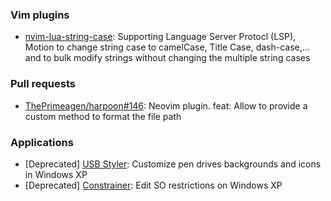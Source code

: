 ### Vim plugins

- [nvim-lua-string-case](https://github.com/johmsalas/nvim-lua-string-case): Supporting Language Server Protocl (LSP), Motion to change string case to camelCase, Title Case, dash-case,... and to bulk modify strings without changing the multiple string cases

### Pull requests

- [ThePrimeagen/harpoon#146](https://github.com/ThePrimeagen/harpoon/pull/146): Neovim plugin. feat: Allow to provide a custom method to format the file path

### Applications

- \[Deprecated\] [USB Styler](https://github.com/johmsalas/USB-Styler): Customize pen drives backgrounds and icons in Windows XP
- \[Deprecated\] [Constrainer](https://github.com/johmsalas/Constrainer): Edit SO restrictions on Windows XP

<!--
**johmsalas/johmsalas** is a ✨ _special_ ✨ repository because its `README.md` (this file) appears on your GitHub profile.

Here are some ideas to get you started:

- 🔭 I’m currently working on ...
- 🌱 I’m currently learning ...
- 👯 I’m looking to collaborate on ...
- 🤔 I’m looking for help with ...
- 💬 Ask me about ...
- 📫 How to reach me: ...
- 😄 Pronouns: ...
- ⚡ Fun fact: ...
-->
